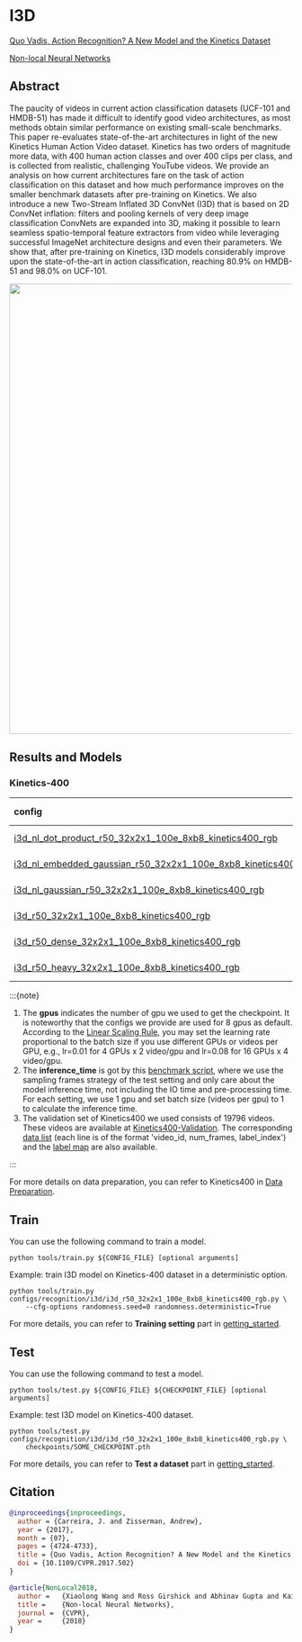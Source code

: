 # I3D

[Quo Vadis, Action Recognition? A New Model and the Kinetics Dataset](https://openaccess.thecvf.com/content_cvpr_2017/html/Carreira_Quo_Vadis_Action_CVPR_2017_paper.html)

[Non-local Neural Networks](https://openaccess.thecvf.com/content_cvpr_2018/html/Wang_Non-Local_Neural_Networks_CVPR_2018_paper.html)

<!-- [ALGORITHM] -->

## Abstract

<!-- [ABSTRACT] -->

The paucity of videos in current action classification datasets (UCF-101 and HMDB-51) has made it difficult to identify good video architectures, as most methods obtain similar performance on existing small-scale benchmarks. This paper re-evaluates state-of-the-art architectures in light of the new Kinetics Human Action Video dataset. Kinetics has two orders of magnitude more data, with 400 human action classes and over 400 clips per class, and is collected from realistic, challenging YouTube videos. We provide an analysis on how current architectures fare on the task of action classification on this dataset and how much performance improves on the smaller benchmark datasets after pre-training on Kinetics. We also introduce a new Two-Stream Inflated 3D ConvNet (I3D) that is based on 2D ConvNet inflation: filters and pooling kernels of very deep image classification ConvNets are expanded into 3D, making it possible to learn seamless spatio-temporal feature extractors from video while leveraging successful ImageNet architecture designs and even their parameters. We show that, after pre-training on Kinetics, I3D models considerably improve upon the state-of-the-art in action classification, reaching 80.9% on HMDB-51 and 98.0% on UCF-101.

<!-- [IMAGE] -->

<div align=center>
<img src="https://user-images.githubusercontent.com/34324155/143043624-1944704a-5d3e-4a3f-b258-1505c49f6092.png" width="800"/>
</div>

## Results and Models

### Kinetics-400

| config                                   |   resolution   | gpus | backbone | pretrain | top1 acc | top5 acc | inference_time(video/s) | gpu_mem(M) |                  ckpt                   |                  log                   |
| :--------------------------------------- | :------------: | :--: | :------: | :------: | :------: | :------: | :---------------------: | :--------: | :-------------------------------------: | :------------------------------------: |
| [i3d_nl_dot_product_r50_32x2x1_100e_8xb8_kinetics400_rgb](/configs/recognition/i3d/i3d_nl_dot_product_r50_32x2x1_100e_8xb8_kinetics400_rgb.py) | short-side 320 |  8   | ResNet50 | ImageNet |  74.76   |  91.84   |            x            |    6245    | [ckpt](https://download.openmmlab.com/mmaction/v2.0/recognition/i3d/i3d_nl_dot_product_r50_32x2x1_100e_8xb8_kinetics400_rgb/i3d_nl_dot_product_r50_32x2x1_100e_8xb8_kinetics400_rgb_20220812-8e1f2148.pth) | [log](https://download.openmmlab.com/mmaction/v2.0/recognition/i3d/i3d_nl_dot_product_r50_32x2x1_100e_8xb8_kinetics400_rgb/20220627_172159.log) |
| [i3d_nl_embedded_gaussian_r50_32x2x1_100e_8xb8_kinetics400_rgb](/configs/recognition/i3d/i3d_nl_embedded_gaussian_r50_32x2x1_100e_8xb8_kinetics400_rgb.py) | short-side 320 |  8   | ResNet50 | ImageNet |  74.69   |  91.69   |            x            |    6415    | [ckpt](https://download.openmmlab.com/mmaction/v2.0/recognition/i3d/i3d_nl_embedded_gaussian_r50_32x2x1_100e_8xb8_kinetics400_rgb/i3d_nl_embedded_gaussian_r50_32x2x1_100e_8xb8_kinetics400_rgb_20220812-afd8f562.pth) | [log](https://download.openmmlab.com/mmaction/v2.0/recognition/i3d/i3d_nl_embedded_gaussian_r50_32x2x1_100e_8xb8_kinetics400_rgb/20220629_135933.log) |
| [i3d_nl_gaussian_r50_32x2x1_100e_8xb8_kinetics400_rgb](/configs/recognition/i3d/i3d_nl_gaussian_r50_32x2x1_100e_8xb8_kinetics400_rgb.py) | short-side 320 |  8   | ResNet50 | ImageNet |  73.90   |  91.15   |            x            |    6108    | [ckpt](https://download.openmmlab.com/mmaction/v2.0/recognition/i3d/i3d_nl_gaussian_r50_32x2x1_100e_8xb8_kinetics400_rgb/i3d_nl_gaussian_r50_32x2x1_100e_8xb8_kinetics400_rgb_20220812-0c5cbf5a.pth) | [log](https://download.openmmlab.com/mmaction/v2.0/recognition/i3d/i3d_nl_gaussian_r50_32x2x1_100e_8xb8_kinetics400_rgb/20220722_135616.log) |
| [i3d_r50_32x2x1_100e_8xb8_kinetics400_rgb](/configs/recognition/i3d/i3d_r50_32x2x1_100e_8xb8_kinetics400_rgb.py) | short-side 320 |  8   | ResNet50 | ImageNet |  73.22   |  91.11   |            x            |    5149    | [ckpt](https://download.openmmlab.com/mmaction/v2.0/recognition/i3d/i3d_r50_32x2x1_100e_8xb8_kinetics400_rgb/i3d_r50_32x2x1_100e_8xb8_kinetics400_rgb_20220812-e213c223.pth) | [log](https://download.openmmlab.com/mmaction/v2.0/recognition/i3d/i3d_r50_32x2x1_100e_8xb8_kinetics400_rgb/20220627_165806.log) |
| [i3d_r50_dense_32x2x1_100e_8xb8_kinetics400_rgb](/configs/recognition/i3d/i3d_r50_dense_32x2x1_100e_8xb8_kinetics400_rgb.py) | short-side 320 |  8   | ResNet50 | ImageNet |  73.77   |  91.35   |            x            |    5151    | [ckpt](https://download.openmmlab.com/mmaction/v2.0/recognition/i3d/i3d_r50_dense_32x2x1_100e_8xb8_kinetics400_rgb/i3d_r50_dense_32x2x1_100e_8xb8_kinetics400_rgb_20220812-9f46003f.pth) | [log](https://download.openmmlab.com/mmaction/v2.0/recognition/i3d/i3d_r50_dense_32x2x1_100e_8xb8_kinetics400_rgb/20220627_172844.log) |
| [i3d_r50_heavy_32x2x1_100e_8xb8_kinetics400_rgb](/configs/recognition/i3d/i3d_r50_heavy_32x2x1_100e_8xb8_kinetics400_rgb.py) | short-side 320 |  8   | ResNet50 | ImageNet |  76.08   |  92.34   |            x            |   17350    | [ckpt](https://download.openmmlab.com/mmaction/v2.0/recognition/i3d/i3d_r50_heavy_32x2x1_100e_8xb8_kinetics400_rgb/i3d_r50_heavy_32x2x1_100e_8xb8_kinetics400_rgb_20220812-ed501b31.pth) | [log](https://download.openmmlab.com/mmaction/v2.0/recognition/i3d/i3d_r50_heavy_32x2x1_100e_8xb8_kinetics400_rgb/20220722_000847.log) |

:::{note}

1. The **gpus** indicates the number of gpu we used to get the checkpoint. It is noteworthy that the configs we provide are used for 8 gpus as default.
   According to the [Linear Scaling Rule](https://arxiv.org/abs/1706.02677), you may set the learning rate proportional to the batch size if you use different GPUs or videos per GPU,
   e.g., lr=0.01 for 4 GPUs x 2 video/gpu and lr=0.08 for 16 GPUs x 4 video/gpu.
2. The **inference_time** is got by this [benchmark script](/tools/analysis/benchmark.py), where we use the sampling frames strategy of the test setting and only care about the model inference time, not including the IO time and pre-processing time. For each setting, we use 1 gpu and set batch size (videos per gpu) to 1 to calculate the inference time.
3. The validation set of Kinetics400 we used consists of 19796 videos. These videos are available at [Kinetics400-Validation](https://mycuhk-my.sharepoint.com/:u:/g/personal/1155136485_link_cuhk_edu_hk/EbXw2WX94J1Hunyt3MWNDJUBz-nHvQYhO9pvKqm6g39PMA?e=a9QldB). The corresponding [data list](https://download.openmmlab.com/mmaction/dataset/k400_val/kinetics_val_list.txt) (each line is of the format 'video_id, num_frames, label_index') and the [label map](https://download.openmmlab.com/mmaction/dataset/k400_val/kinetics_class2ind.txt) are also available.

:::

For more details on data preparation, you can refer to Kinetics400 in [Data Preparation](/docs/data_preparation.md).

## Train

You can use the following command to train a model.

```shell
python tools/train.py ${CONFIG_FILE} [optional arguments]
```

Example: train I3D model on Kinetics-400 dataset in a deterministic option.

```shell
python tools/train.py configs/recognition/i3d/i3d_r50_32x2x1_100e_8xb8_kinetics400_rgb.py \
    --cfg-options randomness.seed=0 randomness.deterministic=True
```

For more details, you can refer to **Training setting** part in [getting_started](/docs/getting_started.md#training-setting).

## Test

You can use the following command to test a model.

```shell
python tools/test.py ${CONFIG_FILE} ${CHECKPOINT_FILE} [optional arguments]
```

Example: test I3D model on Kinetics-400 dataset.

```shell
python tools/test.py configs/recognition/i3d/i3d_r50_32x2x1_100e_8xb8_kinetics400_rgb.py \
    checkpoints/SOME_CHECKPOINT.pth
```

For more details, you can refer to **Test a dataset** part in [getting_started](/docs/getting_started.md#test-a-dataset).

## Citation

```BibTeX
@inproceedings{inproceedings,
  author = {Carreira, J. and Zisserman, Andrew},
  year = {2017},
  month = {07},
  pages = {4724-4733},
  title = {Quo Vadis, Action Recognition? A New Model and the Kinetics Dataset},
  doi = {10.1109/CVPR.2017.502}
}
```

<!-- [BACKBONE] -->

```BibTeX
@article{NonLocal2018,
  author =   {Xiaolong Wang and Ross Girshick and Abhinav Gupta and Kaiming He},
  title =    {Non-local Neural Networks},
  journal =  {CVPR},
  year =     {2018}
}
```
